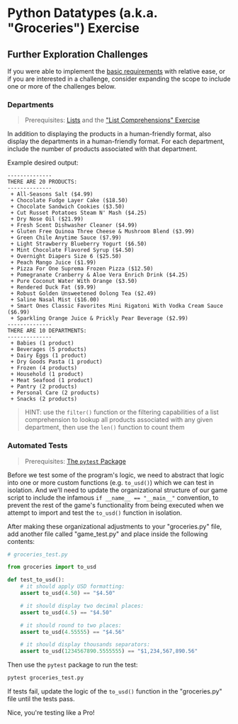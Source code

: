 # Python Datatypes (a.k.a. "Groceries") Exercise

## Further Exploration Challenges

If you were able to implement the [basic requirements](README.md) with relative ease, or if you are interested in a challenge, consider expanding the scope to include one or more of the challenges below.

### Departments

> Prerequisites: [Lists](/notes/python/datatypes/lists.md) and the ["List Comprehensions" Exercise](/exercises/list-comprehensions/README.md)

In addition to displaying the products in a human-friendly format, also display the departments in a human-friendly format. For each department, include the number of products associated with that department.

Example desired output:

    --------------
    THERE ARE 20 PRODUCTS:
    --------------
     + All-Seasons Salt ($4.99)
     + Chocolate Fudge Layer Cake ($18.50)
     + Chocolate Sandwich Cookies ($3.50)
     + Cut Russet Potatoes Steam N' Mash ($4.25)
     + Dry Nose Oil ($21.99)
     + Fresh Scent Dishwasher Cleaner ($4.99)
     + Gluten Free Quinoa Three Cheese & Mushroom Blend ($3.99)
     + Green Chile Anytime Sauce ($7.99)
     + Light Strawberry Blueberry Yogurt ($6.50)
     + Mint Chocolate Flavored Syrup ($4.50)
     + Overnight Diapers Size 6 ($25.50)
     + Peach Mango Juice ($1.99)
     + Pizza For One Suprema Frozen Pizza ($12.50)
     + Pomegranate Cranberry & Aloe Vera Enrich Drink ($4.25)
     + Pure Coconut Water With Orange ($3.50)
     + Rendered Duck Fat ($9.99)
     + Robust Golden Unsweetened Oolong Tea ($2.49)
     + Saline Nasal Mist ($16.00)
     + Smart Ones Classic Favorites Mini Rigatoni With Vodka Cream Sauce ($6.99)
     + Sparkling Orange Juice & Prickly Pear Beverage ($2.99)
    --------------
    THERE ARE 10 DEPARTMENTS:
    --------------
     + Babies (1 product)
     + Beverages (5 products)
     + Dairy Eggs (1 product)
     + Dry Goods Pasta (1 product)
     + Frozen (4 products)
     + Household (1 product)
     + Meat Seafood (1 product)
     + Pantry (2 products)
     + Personal Care (2 products)
     + Snacks (2 products)

> HINT: use the `filter()` function or the filtering capabilities of a list comprehension to lookup all products associated with any given department, then use the `len()` function to count them

### Automated Tests

> Prerequisites: [The `pytest` Package](/notes/python/packages/pytest.md)

Before we test some of the program's logic, we need to abstract that logic into one or more custom functions (e.g. `to_usd()`) which we can test in isolation. And we'll need to update the organizational structure of our game script to include the infamous `if __name__ == "__main__"` convention, to prevent the rest of the game's functionality from being executed when we attempt to import and test the `to_usd()` function in isolation.

After making these organizational adjustments to your "groceries.py" file, add another file called "game_test.py" and place inside the following contents:

```py
# groceries_test.py

from groceries import to_usd

def test_to_usd():
    # it should apply USD formatting:
    assert to_usd(4.50) == "$4.50"

    # it should display two decimal places:
    assert to_usd(4.5) == "$4.50"

    # it should round to two places:
    assert to_usd(4.55555) == "$4.56"

    # it should display thousands separators:
    assert to_usd(1234567890.5555555) == "$1,234,567,890.56"
```

Then use the `pytest` package to run the test:

```sh
pytest groceries_test.py
```

If tests fail, update the logic of the `to_usd()` function in the "groceries.py" file until the tests pass.

Nice, you're testing like a Pro!
